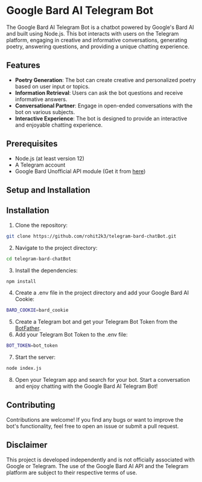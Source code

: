# Google Bard AI Telegram Bot


The Google Bard AI Telegram Bot is a chatbot powered by Google's Bard AI and built using Node.js. This bot interacts with users on the Telegram platform, engaging in creative and informative conversations, generating poetry, answering questions, and providing a unique chatting experience.

## Features

- **Poetry Generation**: The bot can create creative and personalized poetry based on user input or topics.
- **Information Retrieval**: Users can ask the bot questions and receive informative answers.
- **Conversational Partner**: Engage in open-ended conversations with the bot on various subjects.
- **Interactive Experience**: The bot is designed to provide an interactive and enjoyable chatting experience.

## Prerequisites

- Node.js (at least version 12)
- A Telegram account
- Google Bard Unofficial API module (Get it from [here](https://github.com/rohit2k3/bard-ai-google))

## Setup and Installation

## Installation

1. Clone the repository:

```bash
git clone https://github.com/rohit2k3/telegram-bard-chatBot.git
```
2. Navigate to the project directory:

```bash
cd telegram-bard-chatBot
```

3. Install the dependencies:

```bash
npm install
```

4. Create a .env file in the project directory and add your Google Bard AI Cookie:

```bash
BARD_COOKIE=bard_cookie
```
5. Create a Telegram bot and get your Telegram Bot Token from the [BotFather](https://core.telegram.org/bots#botfather).
6. Add your Telegram Bot Token to the .env file:
```bash
BOT_TOKEN=bot_token
```
7. Start the server:

```bash
node index.js
```
8. Open your Telegram app and search for your bot. Start a conversation and enjoy chatting with the Google Bard AI Telegram Bot!
 
## Contributing
Contributions are welcome! If you find any bugs or want to improve the bot's functionality, feel free to open an issue or submit a pull request.

## Disclaimer
This project is developed independently and is not officially associated with Google or Telegram. The use of the Google Bard AI API and the Telegram platform are subject to their respective terms of use.
